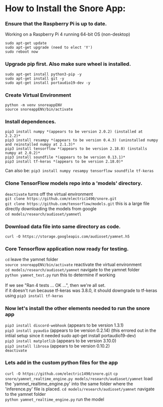 # How to Install the Snore App:

### Ensure that the Raspberry Pi is up to date.
Working on a Raspberry Pi 4 running 64-bit OS (non-desktop)
```
sudo apt-get update
sudo apt-get upgrade (need to elect 'Y')
sudo reboot now
```

### Upgrade pip first. Also make sure wheel is installed.
```
sudo apt-get install python3-pip -y
sudo apt-get install git -y
sudo apt-get install portaudio19-dev -y
```

### Create Virtual Environment
```
python -m venv snoreappENV
source snoreappENV/bin/activate
```

### Install dependences.
```
pip3 install numpy *(appears to be version 2.0.2) (installed at 2.2.2)*
pip3 install resampy *(appears to be version 0.4.3) (uninstalled numpy and reinstalled numpy at 2.1.3)*
pip3 install tensorflow *(appears to be version 2.18.0) (installs numpy at 2.0.2)*
pip3 install soundfile *(appears to be version 0.13.1)*
pip3 install tf-keras *(appears to be version 2.18.0)*
```
Can also be: ``pip3 install numpy resampy tensorflow soundfile tf-keras``

### Clone TensorFlow models repo into a 'models' directory.
``deactivate`` turns off the virtual environment\
``git clone https://github.com/electric1490/snore.git``\
``git clone https://github.com/tensorflow/models.git`` this is a large file directly downloading the models from google\
``cd models/research/audioset/yamnet``\

### Download data file into same directory as code.
``curl -O https://storage.googleapis.com/audioset/yamnet.h5``

### Core Tensorflow application now ready for testing.
``cd`` leave the yamnet folder\
``source snoreappENV/bin/activate`` reactivate the virtual environment\
``cd models/research/audioset/yamnet`` navigate to the yamnet folder\
``python yamnet_test.py`` run this to determine if working\
\
If we see "Ran 4 tests ... OK ...", then we're all set.\
if it doesn't run because tf-keras was 3.8.0, it should downgrade to tf-keras using ``pip3 install tf-keras``

### Now let's install the other elements needed to run the snore app
``pip3 install discord-webhook`` (appears to be version 1.3.1)\
``pip3 install pyaudio`` (appears to be version 0.2.14) (this errored out in the intiial setup since it needed sudo apt-get install portaudio19-dev)\
``pip3 install matplotlib`` (appears to be version 3.10.0)\
``pip3 install librosa`` (appears to be version 0.10.2)\
``deactivate``

### Lets add in the custom python files for the app
``curl -O https://github.com/electric1490/snore.git``
``cp snore/yamnet_realtime_engine.py models/research/audioset/yamnet`` load the 'yamnet_realtime_engine.py' into the same folder where the 'inference.py' file is placed. 
``cd models/research/audioset/yamnet`` navigate to the yamnet folder\
``python yamnet_realtime_engine.py`` run the model
